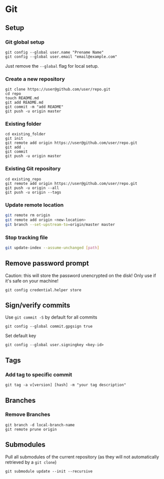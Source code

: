 # Git

## Setup

### Git global setup

    git config --global user.name "Prename Name"
    git config --global user.email "email@example.com"

Just remove the `--global` flag for local setup.

### Create a new repository

    git clone https://user@github.com/user/repo.git
    cd repo
    touch README.md
    git add README.md
    git commit -m "add README"
    git push -u origin master

### Existing folder

    cd existing_folder
    git init
    git remote add origin https://user@github.com/user/repo.git
    git add .
    git commit
    git push -u origin master

### Existing Git repository

    cd existing_repo
    git remote add origin https://user@github.com/user/repo.git
    git push -u origin --all
    git push -u origin --tags

### Update remote location

```bash
git remote rm origin
git remote add origin <new-location>
git branch --set-upstream-to=origin/master master
```

### Stop tracking file

```bash
git update-index --assume-unchanged [path]
```

## Remove password prompt

Caution: this will store the password unencrypted on the disk! Only use if it's safe on your machine!

    git config credential.helper store

## Sign/verify commits

Use `git commit -S` by default for all commits

    git config --global commit.gpgsign true

Set default key

    git config --global user.signingkey <key-id>

## Tags

### Add tag to specific commit

    git tag -a v[version] [hash] -m "your tag description"

## Branches

### Remove Branches

    git branch -d local-branch-name
    git remote prune origin

## Submodules

Pull all submodules of the current repository (as they will not automatically retrieved by a `git clone`)

    git submodule update --init --recursive
